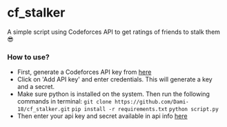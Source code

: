# cf_stalker
A simple script using Codeforces API to get ratings of friends to stalk them 😎

### How to use?
* First, generate a Codeforces API key from [here](https://codeforces.com/settings/api)
* Click on 'Add API key' and enter credentials. This will generate a key and a secret.
* Make sure python is installed on the system. Then run the following commands in terminal:
  `git clone https://github.com/Dami-18/cf_stalker.git`
  `pip install -r requirements.txt`
  `python script.py`
* Then enter your api key and secret available in api info [here](https://codeforces.com/settings/api)
